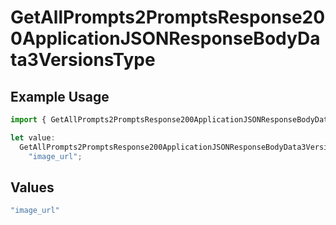 # GetAllPrompts2PromptsResponse200ApplicationJSONResponseBodyData3VersionsType

## Example Usage

```typescript
import { GetAllPrompts2PromptsResponse200ApplicationJSONResponseBodyData3VersionsType } from "@orq-ai/node/models/operations";

let value:
  GetAllPrompts2PromptsResponse200ApplicationJSONResponseBodyData3VersionsType =
    "image_url";
```

## Values

```typescript
"image_url"
```